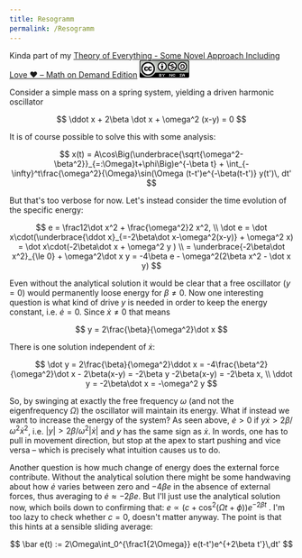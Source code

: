 ```yaml
---
title: Resogramm
permalink: /Resogramm
---
```


Kinda part of my [Theory of Everything - Some Novel Approach Including Love ❤️ – Math on Demand Edition](./)
[![](img/cc-by-nc-sa-88x31.png)](http://creativecommons.org/licenses/by-nc-sa/4.0/)

Consider a simple mass on a spring system, yielding a driven harmonic oscillator

$$
\ddot x + 2\beta \dot x + \omega^2 (x-y) = 0
$$

It is of course possible to solve this with some analysis:

$$
x(t) = A\cos\Big(\underbrace{\sqrt{\omega^2-\beta^2}}_{=:\Omega}t+\phi\Big)e^{-\beta t} + \int_{-\infty}^t\frac{\omega^2}{\Omega}\sin(\Omega (t-t')e^{-\beta(t-t')} y(t')\, dt'
$$

But that's too verbose for now. Let's instead consider the time evolution of the specific energy:

$$
  e = \frac12\dot x^2 + \frac{\omega^2}2 x^2,
\\ \dot e = \dot x\cdot(\underbrace{\ddot x}_{=-2\beta\dot x-\omega^2(x-y)} + \omega^2 x) = \dot x\cdot(-2\beta\dot x + \omega^2 y  )
\\ = \underbrace{-2\beta\dot x^2}_{\le 0} + \omega^2\dot x y = -4\beta e - \omega^2(2\beta x^2 - \dot x y)
$$

Even without the analytical solution it would be clear that a free oscillator ($y=0$) would permanently loose energy for $\beta\neq0$. Now one interesting question is what kind of drive $y$ is needed in order to keep the energy constant, i.e. $\dot e=0$. Since $\dot x\neq 0$ that means

$$
  y = 2\frac{\beta}{\omega^2}\dot x
$$

There is one solution independent of $\dot x$:

$$
  \dot y = 2\frac{\beta}{\omega^2}\ddot x = -4\frac{\beta^2}{\omega^2}\dot x - 2\beta(x-y) = -2\beta y -2\beta(x-y) = -2\beta x,
\\ \ddot y = -2\beta\dot x = -\omega^2 y
$$

So, by swinging at exactly the free frequency $\omega$ (and not the eigenfrequency $\Omega$) the oscillator will maintain its energy. What if instead we want to increase the energy of the system? As seen above, $\dot e>0$ if $y\dot x > 2\beta/\omega^2\dot x^2$, i.e. $|y|>2\beta/\omega^2|\dot x|$ and $y$ has the same sign as $\dot x$. In words, one has to pull in movement direction, but stop at the apex to start pushing and vice versa – which is precisely what intuition causes us to do.

Another question is how much change of energy does the external force contribute. Without the analytical solution there might be some handwaving about how $\dot e$ varies between zero and $-4\beta e$ in the absence of external forces, thus averaging to $\dot e\approx -2\beta e$. But I'll just use the analytical solution now, which boils down to confirming that: $e\propto (c+\cos^2(\Omega t+\phi))e^{-2\beta t}$ . I'm too lazy to check whether $c=0$, doesn't matter anyway. The point is that this hints at a sensible sliding average:

$$
  \bar e(t) := 2\Omega\int_0^{\frac1{2\Omega}} e(t-t')e^{+2\beta t'}\,dt'
$$
